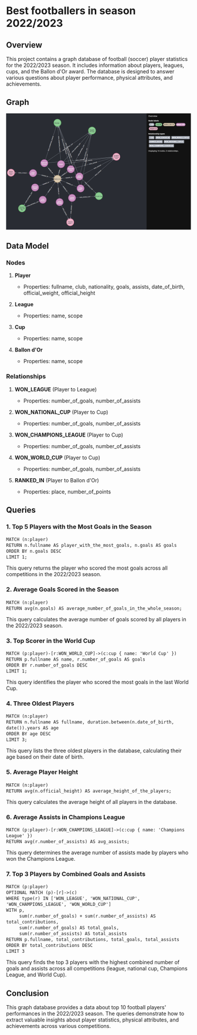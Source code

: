 # Best footballers in season 2022/2023

## Overview

This project contains a graph database of football (soccer) player statistics for the 2022/2023 season. It includes information about players, leagues, cups, and the Ballon d'Or award. The database is designed to answer various questions about player performance, physical attributes, and achievements.

## Graph

![alt text](graph_image.png)

## Data Model

### Nodes

1. **Player**

   - Properties: fullname, club, nationality, goals, assists, date_of_birth, official_weight, official_height

2. **League**

   - Properties: name, scope

3. **Cup**

   - Properties: name, scope

4. **Ballon d'Or**
   - Properties: name, scope

### Relationships

1. **WON_LEAGUE** (Player to League)

   - Properties: number_of_goals, number_of_assists

2. **WON_NATIONAL_CUP** (Player to Cup)

   - Properties: number_of_goals, number_of_assists

3. **WON_CHAMPIONS_LEAGUE** (Player to Cup)

   - Properties: number_of_goals, number_of_assists

4. **WON_WORLD_CUP** (Player to Cup)

   - Properties: number_of_goals, number_of_assists

5. **RANKED_IN** (Player to Ballon d'Or)
   - Properties: place, number_of_points

## Queries

### 1. Top 5 Players with the Most Goals in the Season

```cypher
MATCH (n:player)
RETURN n.fullname AS player_with_the_most_goals, n.goals AS goals
ORDER BY n.goals DESC
LIMIT 1;
```

This query returns the player who scored the most goals across all competitions in the 2022/2023 season.

### 2. Average Goals Scored in the Season

```cypher
MATCH (n:player)
RETURN avg(n.goals) AS average_number_of_goals_in_the_whole_season;
```

This query calculates the average number of goals scored by all players in the 2022/2023 season.

### 3. Top Scorer in the World Cup

```cypher
MATCH (p:player)-[r:WON_WORLD_CUP]->(c:cup { name: 'World Cup' })
RETURN p.fullname AS name, r.number_of_goals AS goals
ORDER BY r.number_of_goals DESC
LIMIT 1;
```

This query identifies the player who scored the most goals in the last World Cup.

### 4. Three Oldest Players

```cypher
MATCH (n:player)
RETURN n.fullname AS fullname, duration.between(n.date_of_birth, date()).years AS age
ORDER BY age DESC
LIMIT 3;
```

This query lists the three oldest players in the database, calculating their age based on their date of birth.

### 5. Average Player Height

```cypher
MATCH (n:player)
RETURN avg(n.official_height) AS average_height_of_the_players;
```

This query calculates the average height of all players in the database.

### 6. Average Assists in Champions League

```cypher
MATCH (p:player)-[r:WON_CHAMPIONS_LEAGUE]->(c:cup { name: 'Champions League' })
RETURN avg(r.number_of_assists) AS avg_assists;
```

This query determines the average number of assists made by players who won the Champions League.

### 7. Top 3 Players by Combined Goals and Assists

```cypher
MATCH (p:player)
OPTIONAL MATCH (p)-[r]->(c)
WHERE type(r) IN ['WON_LEAGUE', 'WON_NATIONAL_CUP', 'WON_CHAMPIONS_LEAGUE', 'WON_WORLD_CUP']
WITH p,
     sum(r.number_of_goals) + sum(r.number_of_assists) AS total_contributions,
     sum(r.number_of_goals) AS total_goals,
     sum(r.number_of_assists) AS total_assists
RETURN p.fullname, total_contributions, total_goals, total_assists
ORDER BY total_contributions DESC
LIMIT 3
```

This query finds the top 3 players with the highest combined number of goals and assists across all competitions (league, national cup, Champions League, and World Cup).

## Conclusion

This graph database provides a data about top 10 football players' performances in the 2022/2023 season. The queries demonstrate how to extract valuable insights about player statistics, physical attributes, and achievements across various competitions.
